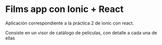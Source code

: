 # Films app con Ionic + React

Aplicación correspondiente a la práctica 2 de ionic con react.

Consiste en un visor de catálogo de películas, con detalle a cada una de ellas